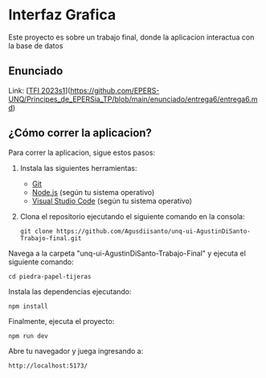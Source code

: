 # Interfaz Grafica

Este proyecto es sobre un trabajo final, donde la aplicacion interactua con la base de datos

## Enunciado

Link: [[TFI 2023s1](https://github.com/unq-ui/material/blob/master/TFIs/2023s1-TFI.md)](https://github.com/EPERS-UNQ/Principes_de_EPERSia_TP/blob/main/enunciado/entrega6/entrega6.md)

## ¿Cómo correr la aplicacion?

Para correr la aplicacion, sigue estos pasos:

1. Instala las siguientes herramientas:
   - [Git](https://git-scm.com/)
   - [Node.js](https://nodejs.org/) (según tu sistema operativo)
   - [Visual Studio Code](https://code.visualstudio.com/) (según tu sistema operativo)

2. Clona el repositorio ejecutando el siguiente comando en la consola:

   ```shell
   git clone https://github.com/Agusdiisanto/unq-ui-AgustinDiSanto-Trabajo-final.git
   ```
Navega a la carpeta "unq-ui-AgustinDiSanto-Trabajo-Final" y ejecuta el siguiente comando:
```shell
cd piedra-papel-tijeras
```
Instala las dependencias ejecutando:

```shell
npm install
```

Finalmente, ejecuta el proyecto:

```shell
npm run dev
```

Abre tu navegador y juega ingresando a:
```plaintext
http://localhost:5173/
```




